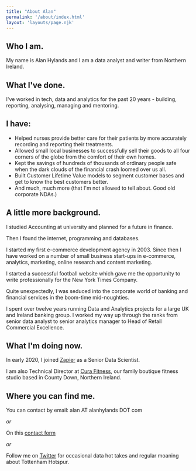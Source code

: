 ```yaml
---
title: "About Alan"
permalink: '/about/index.html'
layout: 'layouts/page.njk'
---
```

## Who I am.

My name is Alan Hylands and I am a data analyst and writer from Northern Ireland.

## What I've done.

I've worked in tech, data and analytics for the past 20 years - building, reporting, analysing, managing and mentoring.

## I have:

- Helped nurses provide better care for their patients by more accurately recording and reporting their treatments.
- Allowed small local businesses to successfully sell their goods to all four corners of the globe from the comfort of their own homes.
- Kept the savings of hundreds of thousands of ordinary people safe when the dark clouds of the financial crash loomed over us all.
- Built Customer Lifetime Value models to segment customer bases and get to know the best customers better.
- And much, much more (that I'm not allowed to tell about. Good old corporate NDAs.)


## A little more background.

I studied Accounting at university and planned for a future in finance.

Then I found the internet, programming and databases.

I started my first e-commerce development agency in 2003. Since then I have worked on a number of small business start-ups in e-commerce, analytics, marketing, online research and content marketing.
   
I started a successful football website which gave me the opportunity to write professionally for the New York Times Company.

Quite unexpectedly, I was seduced into the corporate world of banking and financial services in the boom-time mid-noughties.

I spent over twelve years running Data and Analytics projects for a large UK and Ireland banking group. I worked my way up through the ranks from senior data analyst to senior analytics manager to Head of Retail Commercial Excellence.

## What I'm doing now.

In early 2020, I joined [Zapier](https://zapier.com) as a Senior Data Scientist.

I am also Technical Director at [Cura Fitness](https://curafitness.com), our family boutique fitness studio based in County Down, Northern Ireland.

## Where you can find me.

You can contact by email: alan AT alanhylands DOT com 

_or_

On this [contact form](/contact/)

_or_

Follow me on [Twitter](https://twitter.com/AlanHylands) for occasional data hot takes and regular moaning about Tottenham Hotspur.    